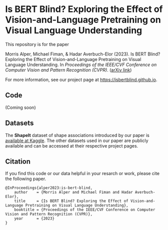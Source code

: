 # Is BERT Blind? Exploring the Effect of Vision-and-Language Pretraining on Visual Language Understanding

This repository is for the paper

Morris Alper, Michael Fiman, & Hadar Averbuch-Elor (2023). Is BERT Blind? Exploring the Effect of Vision-and-Language Pretraining on Visual Language Understanding. In *Proceedings of the IEEE/CVF Conference on Computer Vision and Pattern Recognition (CVPR)*. ([arXiv link](https://arxiv.org/abs/2303.12513))

For more information, see our project page at https://isbertblind.github.io.

## Code

(Coming soon)

## Datasets

The **ShapeIt** dataset of shape associations introduced by our paper is [available at Kaggle](https://www.kaggle.com/datasets/morrisalp/shapeit). The other datasets used in our paper are publicly available and can be accessed at their respective project pages.

## Citation

If you find this code or our data helpful in your resarch or work, please cite the following paper.
```
@InProceedings{alper2023:is-bert-blind,
    author    = {Morris Alper and Michael Fiman and Hadar Averbuch-Elor},
    title     = {Is BERT Blind? Exploring the Effect of Vision-and-Language Pretraining on Visual Language Understanding},
    booktitle = {Proceedings of the IEEE/CVF Conference on Computer Vision and Pattern Recognition (CVPR)},
    year      = {2023}
}
```